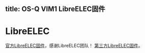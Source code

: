 title: OS-Q VIM1 LibreELEC固件
---

# LibreELEC
[官方LibreELEC固件](https://libreelec.tv/downloads_new/OS-Q-vim/)，感谢LibreELEC团队！
[第三方LibreELEC固件](/zh-cn/vim1/FirmwareThirdparty.html#LibreELEC)。
